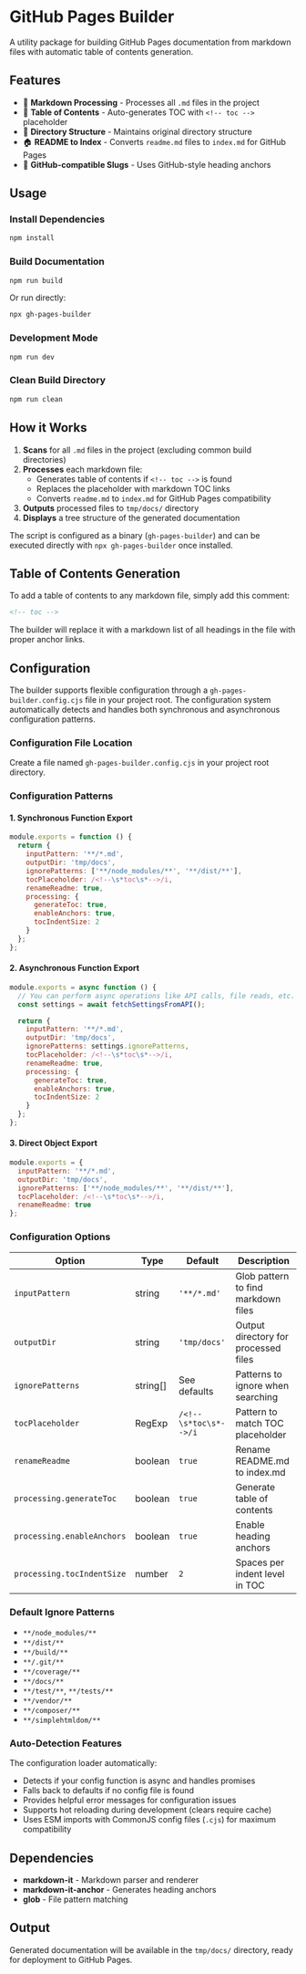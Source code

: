 # GitHub Pages Builder

A utility package for building GitHub Pages documentation from markdown files with automatic table of contents generation.

## Features

- 📄 **Markdown Processing** - Processes all `.md` files in the project
- 🔗 **Table of Contents** - Auto-generates TOC with `<!-- toc -->` placeholder
- 📂 **Directory Structure** - Maintains original directory structure
- 🏠 **README to Index** - Converts `readme.md` files to `index.md` for GitHub Pages
- 🎯 **GitHub-compatible Slugs** - Uses GitHub-style heading anchors

## Usage

### Install Dependencies

```bash
npm install
```

### Build Documentation

```bash
npm run build
```

Or run directly:

```bash
npx gh-pages-builder
```

### Development Mode

```bash
npm run dev
```

### Clean Build Directory

```bash
npm run clean
```

## How it Works

1. **Scans** for all `.md` files in the project (excluding common build directories)
2. **Processes** each markdown file:
   - Generates table of contents if `<!-- toc -->` is found
   - Replaces the placeholder with markdown TOC links
   - Converts `readme.md` to `index.md` for GitHub Pages compatibility
3. **Outputs** processed files to `tmp/docs/` directory
4. **Displays** a tree structure of the generated documentation

The script is configured as a binary (`gh-pages-builder`) and can be executed directly with `npx gh-pages-builder` once installed.

## Table of Contents Generation

To add a table of contents to any markdown file, simply add this comment:

```markdown
<!-- toc -->
```

The builder will replace it with a markdown list of all headings in the file with proper anchor links.

## Configuration

The builder supports flexible configuration through a `gh-pages-builder.config.cjs` file in your project root. The configuration system automatically detects and handles both synchronous and asynchronous configuration patterns.

### Configuration File Location

Create a file named `gh-pages-builder.config.cjs` in your project root directory.

### Configuration Patterns

#### 1. Synchronous Function Export
```javascript
module.exports = function () {
  return {
    inputPattern: '**/*.md',
    outputDir: 'tmp/docs',
    ignorePatterns: ['**/node_modules/**', '**/dist/**'],
    tocPlaceholder: /<!--\s*toc\s*-->/i,
    renameReadme: true,
    processing: {
      generateToc: true,
      enableAnchors: true,
      tocIndentSize: 2
    }
  };
};
```

#### 2. Asynchronous Function Export
```javascript
module.exports = async function () {
  // You can perform async operations like API calls, file reads, etc.
  const settings = await fetchSettingsFromAPI();

  return {
    inputPattern: '**/*.md',
    outputDir: 'tmp/docs',
    ignorePatterns: settings.ignorePatterns,
    tocPlaceholder: /<!--\s*toc\s*-->/i,
    renameReadme: true,
    processing: {
      generateToc: true,
      enableAnchors: true,
      tocIndentSize: 2
    }
  };
};
```

#### 3. Direct Object Export
```javascript
module.exports = {
  inputPattern: '**/*.md',
  outputDir: 'tmp/docs',
  ignorePatterns: ['**/node_modules/**', '**/dist/**'],
  tocPlaceholder: /<!--\s*toc\s*-->/i,
  renameReadme: true
};
```

### Configuration Options

| Option | Type | Default | Description |
|--------|------|---------|-------------|
| `inputPattern` | string | `'**/*.md'` | Glob pattern to find markdown files |
| `outputDir` | string | `'tmp/docs'` | Output directory for processed files |
| `ignorePatterns` | string[] | See defaults | Patterns to ignore when searching |
| `tocPlaceholder` | RegExp | `/<!--\s*toc\s*-->/i` | Pattern to match TOC placeholder |
| `renameReadme` | boolean | `true` | Rename README.md to index.md |
| `processing.generateToc` | boolean | `true` | Generate table of contents |
| `processing.enableAnchors` | boolean | `true` | Enable heading anchors |
| `processing.tocIndentSize` | number | `2` | Spaces per indent level in TOC |

### Default Ignore Patterns
- `**/node_modules/**`
- `**/dist/**`
- `**/build/**`
- `**/.git/**`
- `**/coverage/**`
- `**/docs/**`
- `**/test/**`, `**/tests/**`
- `**/vendor/**`
- `**/composer/**`
- `**/simplehtmldom/**`

### Auto-Detection Features

The configuration loader automatically:
- Detects if your config function is async and handles promises
- Falls back to defaults if no config file is found
- Provides helpful error messages for configuration issues
- Supports hot reloading during development (clears require cache)
- Uses ESM imports with CommonJS config files (`.cjs`) for maximum compatibility

## Dependencies

- **markdown-it** - Markdown parser and renderer
- **markdown-it-anchor** - Generates heading anchors
- **glob** - File pattern matching

## Output

Generated documentation will be available in the `tmp/docs/` directory, ready for deployment to GitHub Pages.
